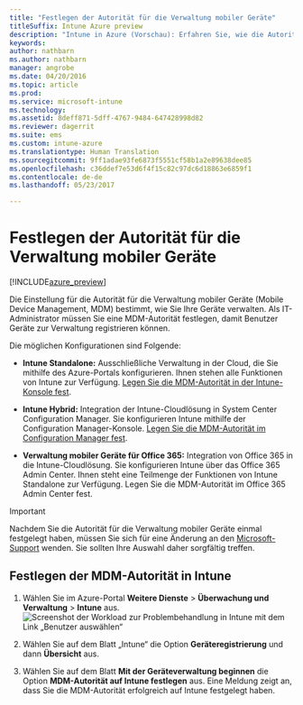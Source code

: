 ```yaml
---
title: "Festlegen der Autorität für die Verwaltung mobiler Geräte"
titleSuffix: Intune Azure preview
description: "Intune in Azure (Vorschau): Erfahren Sie, wie die Autorität für die Verwaltung mobiler Geräte in Intune festlegen. "
keywords: 
author: nathbarn
ms.author: nathbarn
manager: angrobe
ms.date: 04/20/2016
ms.topic: article
ms.prod: 
ms.service: microsoft-intune
ms.technology: 
ms.assetid: 8deff871-5dff-4767-9484-647428998d82
ms.reviewer: dagerrit
ms.suite: ems
ms.custom: intune-azure
ms.translationtype: Human Translation
ms.sourcegitcommit: 9ff1adae93fe6873f5551cf58b1a2e89638dee85
ms.openlocfilehash: c36ddef7e53d6f4f15c82c97dc6d18863e6859f1
ms.contentlocale: de-de
ms.lasthandoff: 05/23/2017

---
```


# <a name="set-the-mobile-device-management-authority"></a>Festlegen der Autorität für die Verwaltung mobiler Geräte

[!INCLUDE[azure_preview](./includes/azure_preview.md)]

Die Einstellung für die Autorität für die Verwaltung mobiler Geräte (Mobile Device Management, MDM) bestimmt, wie Sie Ihre Geräte verwalten. Als IT-Administrator müssen Sie eine MDM-Autorität festlegen, damit Benutzer Geräte zur Verwaltung registrieren können.

Die möglichen Konfigurationen sind Folgende:

- **Intune Standalone:** Ausschließliche Verwaltung in der Cloud, die Sie mithilfe des Azure-Portals konfigurieren. Ihnen stehen alle Funktionen von Intune zur Verfügung. [Legen Sie die MDM-Autorität in der Intune-Konsole fest](#mdm-authority-set-to-intune).

- **Intune Hybrid:** Integration der Intune-Cloudlösung in System Center Configuration Manager. Sie konfigurieren Intune mithilfe der Configuration Manager-Konsole. [Legen Sie die MDM-Autorität im Configuration Manager fest](https://docs.microsoft.com/sccm/mdm/deploy-use/configure-intune-subscription).

- **Verwaltung mobiler Geräte für Office 365:** Integration von Office 365 in die Intune-Cloudlösung. Sie konfigurieren Intune über das Office 365 Admin Center. Ihnen steht eine Teilmenge der Funktionen von Intune Standalone zur Verfügung. Legen Sie die MDM-Autorität im Office 365 Admin Center fest.

>[!IMPORTANT]
>Nachdem Sie die Autorität für die Verwaltung mobiler Geräte einmal festgelegt haben, müssen Sie sich für eine Änderung an den [Microsoft-Support](https://docs.microsoft.com/intune-classic/troubleshoot/get-support) wenden. Sie sollten Ihre Auswahl daher sorgfältig treffen.

## <a name="set-mdm-authority-to-intune"></a>Festlegen der MDM-Autorität in Intune

1. Wählen Sie im Azure-Portal **Weitere Dienste** > **Überwachung und Verwaltung** > **Intune** aus.
  ![Screenshot der Workload zur Problembehandlung in Intune mit dem Link „Benutzer auswählen“](media/set-mdm-auth.png)
2. Wählen Sie auf dem Blatt „Intune“ die Option **Geräteregistrierung** und dann **Übersicht** aus.

3. Wählen Sie auf dem Blatt **Mit der Geräteverwaltung beginnen** die Option **MDM-Autorität auf Intune festlegen** aus. Eine Meldung zeigt an, dass Sie die MDM-Autorität erfolgreich auf Intune festgelegt haben.

